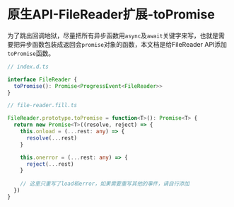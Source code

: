 # 原生API-FileReader扩展-toPromise

为了跳出回调地狱，尽量把所有异步函数用`async`及`await`关键字来写，也就是需要把异步函数包装成返回会`promise`对象的函数，本文档是给FileReader API添加`toPromise`函数。

```typescript
// index.d.ts

interface FileReader {
  toPromise(): Promise<ProgressEvent<FileReader>>
}
```

```typescript
// file-reader.fill.ts

FileReader.prototype.toPromise = function<T>(): Promise<T> {
  return new Promise<T>((resolve, reject) => {
    this.onload = (...rest: any) => {
      resolve(...rest)
    }

    this.onerror = (...rest: any) => {
      reject(...rest)
    }
    
    // 这里只重写了load和error，如果需要重写其他的事件，请自行添加
  })
}
```

